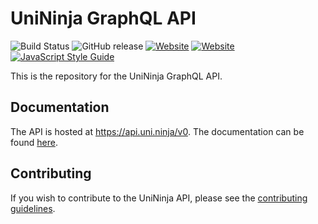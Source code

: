 # UniNinja GraphQL API

![Build Status](https://travis-ci.org/UniNinja/graphql-api.svg?branch=master)
![GitHub release](https://img.shields.io/github/release/UniNinja/graphql-api.svg)
[![Website](https://img.shields.io/website-up-down-green-red/https/uni.ninja.svg?label=api.uni.ninja)](https://api.uni.ninja)
[![Website](https://img.shields.io/website-up-down-green-red/https/uni.ninja.svg?label=documentation)](https://uni.ninja)
[![JavaScript Style Guide](https://img.shields.io/badge/code_style-standard-brightgreen.svg)](https://standardjs.com)

This is the repository for the UniNinja GraphQL API.

## Documentation

The API is hosted at https://api.uni.ninja/v0. The documentation can be found [here](https://uni.ninja).

## Contributing

If you wish to contribute to the UniNinja API, please see the [contributing guidelines](CONTRIBUTING.md).
